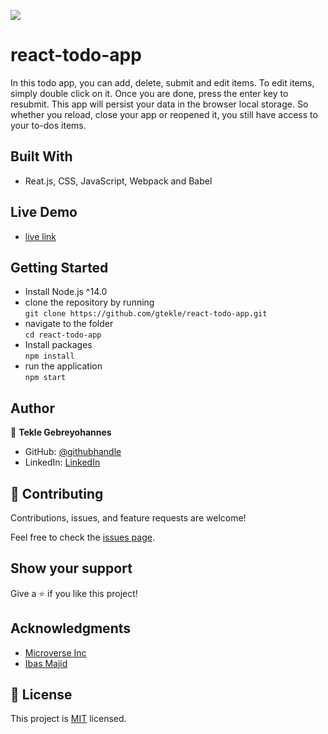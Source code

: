 ![](https://img.shields.io/badge/Microverse-blueviolet)

# react-todo-app
 In this todo app, you can add, delete, submit and edit items. To edit items, simply double click on it. Once you are done, press the enter key to resubmit. This app will persist your data in the browser local storage. So whether you reload, close your app or reopened it, you still have access to your to-dos items.


## Built With

- Reat.js, CSS, JavaScript, Webpack and Babel

## Live Demo

- [live link](https://react-todo-app-tek.netlify.app/)

## Getting Started
- Install Node.js ^14.0
- clone the repository by running\
    `git clone https://github.com/gtekle/react-todo-app.git`
- navigate to the folder\
    `cd react-todo-app`
- Install packages\
    `npm install`
- run the application\
    `npm start`

## Author

👤 **Tekle Gebreyohannes**

- GitHub: [@githubhandle](https://github.com/gtekle)
- LinkedIn: [LinkedIn](www.linkedin.com/in/tekle-gebreyohannes-kidanemariam-7605752b)

## 🤝 Contributing

Contributions, issues, and feature requests are welcome!

Feel free to check the [issues page](../../issues/).

## Show your support

Give a ⭐️ if you like this project!

## Acknowledgments

- [Microverse Inc](https://www.microverse.org/)
- [Ibas Majid](https://ibaslogic.com/react-tutorial-for-beginners/)

## 📝 License

This project is [MIT](./MIT.md) licensed.
